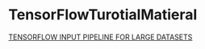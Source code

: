 # TensorFlowTurotialMatieral

[TENSORFLOW INPUT PIPELINE FOR LARGE DATASETS](http://ischlag.github.io/2016/11/07/tensorflow-input-pipeline-for-large-datasets/)
